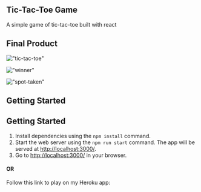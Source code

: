 ## Tic-Tac-Toe Game

A simple game of tic-tac-toe built with react

## Final Product

!["tic-tac-toe"](https://github.com/cascobie/Tic-tac-toe/blob/master/public/Screen%20Shot%202021-08-09%20at%201.26.23%20PM.png)

!["winner"](https://github.com/cascobie/Tic-tac-toe/blob/master/public/Screen%20Shot%202021-08-09%20at%201.26.43%20PM.png)

!["spot-taken"](https://github.com/cascobie/Tic-tac-toe/blob/master/public/Screen%20Shot%202021-08-09%20at%201.28.12%20PM.png)

## Getting Started

## Getting Started

1. Install dependencies using the `npm install` command.
2. Start the web server using the `npm run start` command. The app will be served at <http://localhost:3000/>.
3. Go to <http://localhost:3000/> in your browser.

#### OR

Follow this link to play on my Heroku app: 

